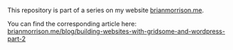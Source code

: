 This repository is part of a series on my website [brianmorrison.me](https://brianmorrison.me).

You can find the corresponding article here: [brianmorrison.me/blog/building-websites-with-gridsome-and-wordpress-part-2](https://brianmorrison.me/blog/building-websites-with-gridsome-and-wordpress-part-2)
